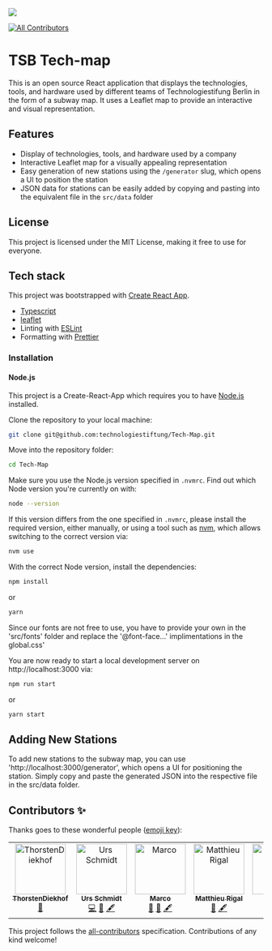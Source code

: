 ![](https://img.shields.io/badge/Built%20with%20%E2%9D%A4%EF%B8%8F-at%20Technologiestiftung%20Berlin-blue)
<!-- ALL-CONTRIBUTORS-BADGE:START - Do not remove or modify this section -->
[![All Contributors](https://img.shields.io/badge/all_contributors-5-orange.svg?style=flat-square)](#contributors-)
<!-- ALL-CONTRIBUTORS-BADGE:END -->

# TSB Tech-map

This is an open source React application that displays the technologies, tools, and hardware used by different teams of Technologiestifung Berlin in the form of a subway map. It uses a Leaflet map to provide an interactive and visual representation.

## Features

- Display of technologies, tools, and hardware used by a company
- Interactive Leaflet map for a visually appealing representation
- Easy generation of new stations using the `/generator` slug, which opens a UI to position the station
- JSON data for stations can be easily added by copying and pasting into the equivalent file in the `src/data` folder

## License

This project is licensed under the MIT License, making it free to use for everyone.

## Tech stack

This project was bootstrapped with [Create React App](https://github.com/facebook/create-react-app).

- [Typescript](https://www.typescriptlang.org/)
- [leaflet](https://leafletjs.com/)
- Linting with [ESLint](https://eslint.org/)
- Formatting with [Prettier](https://prettier.io/)

### Installation

#### Node.js

This project is a Create-React-App which requires you to have [Node.js](https://nodejs.org/en/) installed.


Clone the repository to your local machine:

```bash
git clone git@github.com:technologiestiftung/Tech-Map.git
```

Move into the repository folder:

```bash
cd Tech-Map
```

Make sure you use the Node.js version specified in `.nvmrc`. Find out which Node version you're currently on with:

```bash
node --version
```

If this version differs from the one specified in `.nvmrc`, please install the required version, either manually, or using a tool such as [nvm](https://github.com/nvm-sh/nvm), which allows switching to the correct version via:

```bash
nvm use
```

With the correct Node version, install the dependencies:

```bash
npm install
```
or
```bash
yarn
```

Since our fonts are not free to use, you have to provide your own in the 'src/fonts' folder and replace the '@font-face...' implimentations in the global.css'

You are now ready to start a local development server on http://localhost:3000 via:

```bash
npm run start
```
or
```bash
yarn start
```

## Adding New Stations
To add new stations to the subway map, you can use 'http://localhost:3000/generator', which opens a UI for positioning the station. Simply copy and paste the generated JSON into the respective file in the src/data folder.

## Contributors ✨

Thanks goes to these wonderful people ([emoji key](https://allcontributors.org/docs/en/emoji-key)):

<!-- ALL-CONTRIBUTORS-LIST:START - Do not remove or modify this section -->
<!-- prettier-ignore-start -->
<!-- markdownlint-disable -->
<table>
  <tbody>
    <tr>
      <td align="center" valign="top" width="14.28%"><a href="https://github.com/ThorstenDiekhof"><img src="https://avatars.githubusercontent.com/u/121924163?v=4?s=100" width="100px;" alt="ThorstenDiekhof"/><br /><sub><b>ThorstenDiekhof</b></sub></a><br /><a href="https://github.com/technologiestiftung/Tech-Map/pulls?q=is%3Apr+reviewed-by%3AThorstenDiekhof" title="Reviewed Pull Requests">👀</a></td>
      <td align="center" valign="top" width="14.28%"><a href="https://github.com/ZenVega"><img src="https://avatars.githubusercontent.com/u/50147356?v=4?s=100" width="100px;" alt="Urs Schmidt"/><br /><sub><b>Urs Schmidt</b></sub></a><br /><a href="https://github.com/technologiestiftung/Tech-Map/commits?author=ZenVega" title="Code">💻</a> <a href="#ideas-ZenVega" title="Ideas, Planning, & Feedback">🤔</a> <a href="#content-ZenVega" title="Content">🖋</a></td>
      <td align="center" valign="top" width="14.28%"><a href="http://marcoka.de"><img src="https://avatars.githubusercontent.com/u/6945881?v=4?s=100" width="100px;" alt="Marco"/><br /><sub><b>Marco</b></sub></a><br /><a href="#design-marcoka2000" title="Design">🎨</a> <a href="#ideas-marcoka2000" title="Ideas, Planning, & Feedback">🤔</a> <a href="#content-marcoka2000" title="Content">🖋</a></td>
      <td align="center" valign="top" width="14.28%"><a href="https://www.technologiestiftung-berlin.de"><img src="https://avatars.githubusercontent.com/u/2190327?v=4?s=100" width="100px;" alt="Matthieu Rigal"/><br /><sub><b>Matthieu Rigal</b></sub></a><br /><a href="#ideas-MRigal" title="Ideas, Planning, & Feedback">🤔</a> <a href="#content-MRigal" title="Content">🖋</a></td>
      <td align="center" valign="top" width="14.28%"><a href="https://github.com/JTaIoT"><img src="https://avatars.githubusercontent.com/u/114985716?v=4?s=100" width="100px;" alt="JTaIoT"/><br /><sub><b>JTaIoT</b></sub></a><br /><a href="#content-JTaIoT" title="Content">🖋</a></td>
    </tr>
  </tbody>
</table>

<!-- markdownlint-restore -->
<!-- prettier-ignore-end -->

<!-- ALL-CONTRIBUTORS-LIST:END -->

This project follows the [all-contributors](https://github.com/all-contributors/all-contributors) specification. Contributions of any kind welcome!

